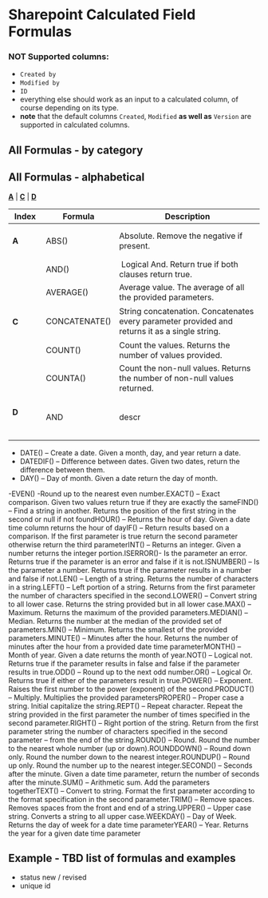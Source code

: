 # Sharepoint Calculated Field Formulas

### NOT Supported columns:
- ```Created by```
- ```Modified by```
- ```ID```
- everything else should work as an input to a calculated column, of course depending on its type. 
- **note** that the default columns ```Created```, ```Modified``` **as well as** ```Version``` are supported in calculated columns.


## All Formulas - by category
## All Formulas - alphabetical

[**A**](#A) | [**C**](#C) | [**D**](#D)


|             Index | Formula|                               Description |
|-------------------|--------|-------------------------------------------|
| <h4 id="A">A</h4> | ABS()  | Absolute. Remove the negative if present. |
|                   | AND()  |  Logical And. Return true if both clauses return true.|
|                   | AVERAGE()| Average value. The average of all the provided parameters. |
| <h4 id="C">C</h4> | CONCATENATE()| String concatenation. Concatenates every parameter provided and returns it as a single string. |
|                   | COUNT() | Count the values. Returns the number of values provided. |
|                   | COUNTA() | Count the non-null values. Returns the number of non-null values returned.|
| <h4 id="D">D</h4>      | AND    | descr |


- DATE() – Create a date. Given a month, day, and year return a date.
- DATEDIF() – Difference between dates. Given two dates, return the difference between them.
- DAY() – Day of month. Given a date return the day of month.

-EVEN() -Round up to the nearest even number.EXACT() – Exact comparison. Given two values return true if they are exactly the sameFIND() – Find a string in another. Returns the position of the first string in the second or null if not foundHOUR() – Returns the hour of day. Given a date time column returns the hour of dayIF() – Return results based on a comparison. If the first parameter is true return the second parameter otherwise return the third parameterINT() – Returns an integer. Given a number returns the integer portion.ISERROR()- Is the parameter an error. Returns true if the parameter is an error and false if it is not.ISNUMBER() – Is the parameter a number. Returns true if the parameter results in a number and false if not.LEN() – Length of a string. Returns the number of characters in a string.LEFT() – Left portion of a string. Returns from the first parameter the number of characters specified in the second.LOWER() – Convert string to all lower case. Returns the string provided but in all lower case.MAX() – Maximum. Returns the maximum of the provided parameters.MEDIAN() – Median. Returns the number at the median of the provided set of parameters.MIN() – Minimum. Returns the smallest of the provided parameters.MINUTE() – Minutes after the hour. Returns the number of minutes after the hour from a provided date time parameterMONTH() – Month of year. Given a date returns the month of year.NOT() – Logical not. Returns true if the parameter results in false and false if the parameter results in true.ODD() – Round up to the next odd number.OR() – Logical Or. Returns true if either of the parameters result in true.POWER() – Exponent. Raises the first number to the power (exponent) of the second.PRODUCT() – Multiply. Multiplies the provided parametersPROPER() – Proper case a string. Initial capitalize the string.REPT() – Repeat character. Repeat the string provided in the first parameter the number of times specified in the second parameter.RIGHT() – Right portion of the string. Return from the first parameter string the number of characters specified in the second parameter – from the end of the string.ROUND() – Round. Round the number to the nearest whole number (up or down).ROUNDDOWN() – Round down only. Round the number down to the nearest integer.ROUNDUP() – Round up only. Round the number up to the nearest integer.SECOND() – Seconds after the minute. Given a date time parameter, return the number of seconds after the minute.SUM() – Arithmetic sum. Add the parameters togetherTEXT() – Convert to string. Format the first parameter according to the format specification in the second parameter.TRIM() – Remove spaces. Removes spaces from the front and end of a string.UPPER() – Upper case string. Converts a string to all upper case.WEEKDAY() – Day of Week. Returns the day of week for a date time parameterYEAR() – Year. Returns the year for a given date time parameter


## Example - TBD list of formulas and examples
- status new / revised
- unique id
